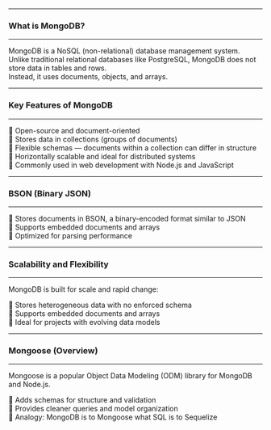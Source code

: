 <br>

---
### What is MongoDB?
---

<span class="emphasis">MongoDB</span> is a <span class="emphasis">NoSQL</span> (non-relational) database management system.  
Unlike traditional relational databases like <span class="emphasis">PostgreSQL</span>, MongoDB does not store data in tables and rows.  
Instead, it uses <span class="emphasis">documents</span>, <span class="emphasis">objects</span>, and <span class="emphasis">arrays</span>.

---
### Key Features of MongoDB
---

<div class="fullWidthBullet">

🔹 <span class="emphasis">Open-source</span> and document-oriented  
🔹 Stores data in <span class="emphasis">collections</span> (groups of documents)  
🔹 Flexible <span class="emphasis">schemas</span> — documents within a collection can differ in structure  
🔹 <span class="emphasis">Horizontally scalable</span> and ideal for distributed systems  
🔹 Commonly used in <span class="emphasis">web development</span> with Node.js and JavaScript  

</div>

---
### BSON (Binary JSON)
---

<div class="fullWidthBullet">

🔹 Stores documents in <span class="emphasis">BSON</span>, a binary-encoded format similar to JSON  
🔹 Supports <span class="emphasis">embedded documents</span> and <span class="emphasis">arrays</span>  
🔹 Optimized for <span class="emphasis">parsing performance</span>  

</div>

<!-- ---

### ObjectID Structure

MongoDB documents use a unique <span class="codeSnip">ObjectID()</span> identifier. Each ObjectID is a <span class="emphasis">12-byte</span> value containing:  

<br>

<table class="notesTable">
  <thead>
    <tr class="tableHeader">
      <th class="tableCellHeader">Component</th>
      <th class="tableCellHeader">Description</th>
    </tr>
  </thead>
  <tbody>
    <tr class="tableRow">
      <td class="tableCell">4 bytes</td>
      <td class="tableCell">Unix timestamp (seconds)</td>
    </tr>
    <tr class="tableRow">
      <td class="tableCell">5 bytes</td>
      <td class="tableCell">Random value generated per process</td>
    </tr>
    <tr class="tableRow">
      <td class="tableCell">3 bytes</td>
      <td class="tableCell">Incrementing counter</td>
    </tr>
  </tbody>
</table>

---
### MongoDB Tools
---

#### MongoDB Compass

A graphical interface for MongoDB, allowing you to:

<div class="bullet1">

🔹 <span class="emphasis">View</span> and <span class="emphasis">edit</span> <span class="secondEmphasis">documents</span>  
🔹 Run queries visually  
🔹 Explore collections and indexes  
🔹 Analyze schema structure  

</div>

#### Mongo Shell

A command-line tool for interacting directly with MongoDB.  
You can use it to run queries, insert data, create collections, and more.

---
### Port and Default Settings
---

<div class="bullet3">

🔹 The default MongoDB <span class="emphasis">port</span> is <span class="codeSnip">27017</span>  

</div>

--- -->

---
### Scalability and Flexibility
---

MongoDB is built for scale and rapid change:

<div class="fullWidthBullet">

🔹 Stores <span class="emphasis">heterogeneous data</span> with no enforced schema  
🔹 Supports <span class="emphasis">embedded documents</span> and <span class="emphasis">arrays</span>  
🔹 Ideal for projects with <span class="emphasis">evolving data models</span>  

</div>

---
### Mongoose (Overview)
---

<span class="emphasis">Mongoose</span> is a popular <span class="emphasis">Object Data Modeling (ODM)</span> library for MongoDB and Node.js.

<div class="fullWidthBullet">

🔹 Adds <span class="emphasis">schemas</span> for structure and validation  
🔹 Provides cleaner <span class="emphasis">queries</span> and model organization  
🔹 Analogy: MongoDB is to Mongoose what SQL is to <span class="emphasis">Sequelize</span>  

</div>